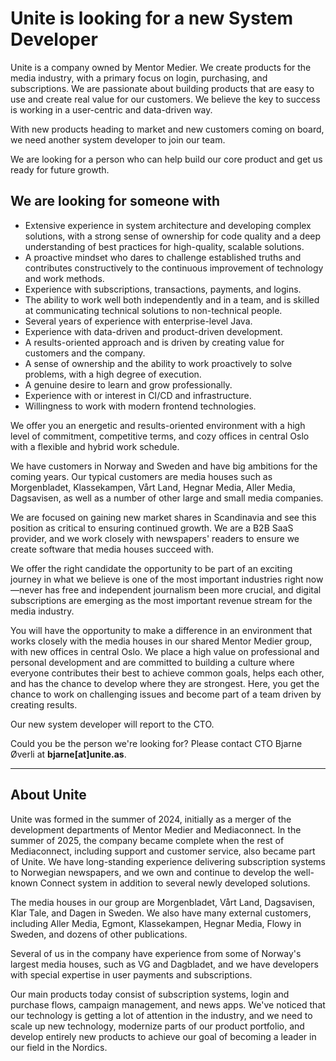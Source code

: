 # Unite is looking for a new System Developer

Unite is a company owned by Mentor Medier. We create products for the media industry, with a primary focus on login, purchasing, and subscriptions. We are passionate about building products that are easy to use and create real value for our customers. We believe the key to success is working in a user-centric and data-driven way.

With new products heading to market and new customers coming on board, we need another system developer to join our team.

We are looking for a person who can help build our core product and get us ready for future growth.

## We are looking for someone with

- Extensive experience in system architecture and developing complex solutions, with a strong sense of ownership for code quality and a deep understanding of best practices for high-quality, scalable solutions.
- A proactive mindset who dares to challenge established truths and contributes constructively to the continuous improvement of technology and work methods.
- Experience with subscriptions, transactions, payments, and logins.
- The ability to work well both independently and in a team, and is skilled at communicating technical solutions to non-technical people.
- Several years of experience with enterprise-level Java.
- Experience with data-driven and product-driven development.
- A results-oriented approach and is driven by creating value for customers and the company.
- A sense of ownership and the ability to work proactively to solve problems, with a high degree of execution.
- A genuine desire to learn and grow professionally.
- Experience with or interest in CI/CD and infrastructure.
- Willingness to work with modern frontend technologies.

We offer you an energetic and results-oriented environment with a high level of commitment, competitive terms, and cozy offices in central Oslo with a flexible and hybrid work schedule.

We have customers in Norway and Sweden and have big ambitions for the coming years. Our typical customers are media houses such as Morgenbladet, Klassekampen, Vårt Land, Hegnar Media, Aller Media, Dagsavisen, as well as a number of other large and small media companies.

We are focused on gaining new market shares in Scandinavia and see this position as critical to ensuring continued growth. We are a B2B SaaS provider, and we work closely with newspapers' readers to ensure we create software that media houses succeed with.

We offer the right candidate the opportunity to be part of an exciting journey in what we believe is one of the most important industries right now—never has free and independent journalism been more crucial, and digital subscriptions are emerging as the most important revenue stream for the media industry.

You will have the opportunity to make a difference in an environment that works closely with the media houses in our shared Mentor Medier group, with new offices in central Oslo. We place a high value on professional and personal development and are committed to building a culture where everyone contributes their best to achieve common goals, helps each other, and has the chance to develop where they are strongest. Here, you get the chance to work on challenging issues and become part of a team driven by creating results.

Our new system developer will report to the CTO.

Could you be the person we're looking for? Please contact CTO Bjarne Øverli at **bjarne[at]unite.as**.

---

## About Unite

Unite was formed in the summer of 2024, initially as a merger of the development departments of Mentor Medier and Mediaconnect. In the summer of 2025, the company became complete when the rest of Mediaconnect, including support and customer service, also became part of Unite. We have long-standing experience delivering subscription systems to Norwegian newspapers, and we own and continue to develop the well-known Connect system in addition to several newly developed solutions.

The media houses in our group are Morgenbladet, Vårt Land, Dagsavisen, Klar Tale, and Dagen in Sweden. We also have many external customers, including Aller Media, Egmont, Klassekampen, Hegnar Media, Flowy in Sweden, and dozens of other publications.

Several of us in the company have experience from some of Norway's largest media houses, such as VG and Dagbladet, and we have developers with special expertise in user payments and subscriptions.

Our main products today consist of subscription systems, login and purchase flows, campaign management, and news apps. We've noticed that our technology is getting a lot of attention in the industry, and we need to scale up new technology, modernize parts of our product portfolio, and develop entirely new products to achieve our goal of becoming a leader in our field in the Nordics.
